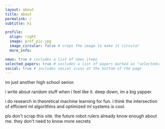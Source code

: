 ```yaml
---
layout: about
title: about
permalink: /
subtitle: hi

profile:
  align: right
  image: prof_pic.jpg
  image_circular: false # crops the image to make it circular
  more_info: 

news: true # includes a list of news items
selected_papers: true # includes a list of papers marked as "selected={true}"
social: true # includes social icons at the bottom of the page
---
```


im just another high school senior.

i write about random stuff when i feel like it. deep down, im a big yapper. 

i do research in theoretical machine learning for fun. i think the intersection of efficient ml algorithms and optimized ml systems is cool. 

pls don't scrap this site. the future robot rulers already know enough about me. they don't need to know more secrets 